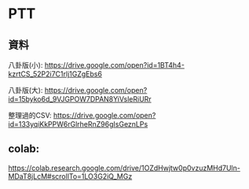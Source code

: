 # PTT

## 資料

八卦版(小): https://drive.google.com/open?id=1BT4h4-kzrtCS_52P2i7C1rlj1GZgEbs6

八卦版(大): https://drive.google.com/open?id=15byko6d_9VJGPOW7DPAN8YiVsleRiURr

整理過的CSV: https://drive.google.com/open?id=133yqiKkPPW6rGlrheRnZ96gIsGeznLPs

## colab:

https://colab.research.google.com/drive/1OZdHwjtw0p0vzuzMHd7Uln-MDaT8jLcM#scrollTo=1LO3G2iQ_MGz
